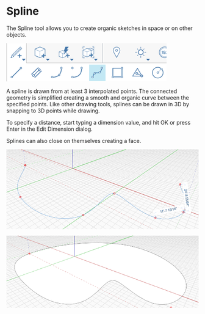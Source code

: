 # Spline

The Spline tool allows you to create organic sketches in space or on other objects.

![](../.gitbook/assets/spline.png)

A spline is drawn from at least 3 interpolated points. The connected geometry is simplified creating a smooth and organic curve between the specified points. Like other drawing tools, splines can be drawn in 3D by snapping to 3D points while drawing.

To specify a distance, start typing a dimension value, and hit OK or press Enter in the Edit Dimension dialog.

Splines can also close on themselves creating a face.

![](../.gitbook/assets/spline2.png)

![](../.gitbook/assets/spline3.png)
